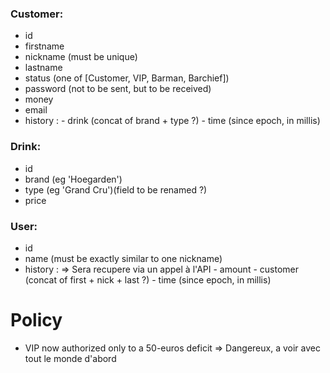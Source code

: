 ### Customer:
- id
- firstname
- nickname (must be unique)
- lastname
- status (one of [Customer, VIP, Barman, Barchief])
- password (not to be sent, but to be received)
- money
- email
- history :
  	  - drink (concat of brand + type ?)
	  - time (since epoch, in millis)

### Drink:
- id
- brand (eg 'Hoegarden')
- type (eg 'Grand Cru')(field to be renamed ?)
- price

### User:
- id
- name (must be exactly similar to one nickname)
- history : => Sera recupere via un appel à l'API
  	  - amount
	  - customer (concat of first + nick + last ?)
	  - time (since epoch, in millis)
	  
	  
# Policy
- VIP now authorized only to a 50-euros deficit => Dangereux, a voir avec tout le monde d'abord

